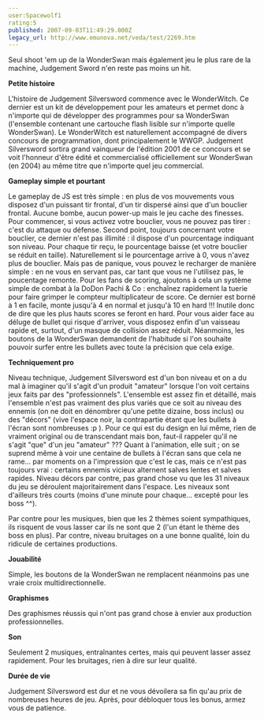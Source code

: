 ```yaml
---
user:Spacewolf1
rating:5
published: 2007-09-03T11:49:29.000Z
legacy_url: http://www.emunova.net/veda/test/2269.htm
---
```

Seul shoot 'em up de la WonderSwan mais également jeu le plus rare de la machine, Judgement Sword n'en reste pas moins un hit.  

  

**Petite histoire**  

L'histoire de Judgement Silversword commence avec le WonderWitch. Ce dernier est un kit de développement pour les amateurs et permet donc à n'importe qui de développer des programmes pour sa WonderSwan (l'ensemble contenant une cartouche flash lisible sur n'importe quelle WonderSwan). Le WonderWitch est naturellement accompagné de divers concours de programmation, dont principalement le WWGP. Judgement Silversword sortira grand vainqueur de l'édition 2001 de ce concours et se voit l'honneur d'être édité et commercialisé officiellement sur WonderSwan (en 2004) au même titre que n'importe quel jeu commercial.  

  

**Gameplay simple et pourtant**  

Le gameplay de JS est très simple : en plus de vos mouvements vous disposez d'un puissant tir frontal, d'un tir dispersé ainsi que d'un bouclier frontal. Aucune bombe, aucun power-up mais le jeu cache des finesses. Pour commencer, si vous activez votre bouclier, vous ne pouvez pas tirer : c'est du attaque ou défense. Second point, toujours concernant votre bouclier, ce dernier n'est pas illimité : il dispose d'un pourcentage indiquant son niveau. Pour chaque tir reçu, le pourcentage baisse (et votre bouclier se réduit en taille). Naturellement si le pourcentage arrive à 0, vous n'avez plus de bouclier. Mais pas de panique, vous pouvez le recharger de manière simple : en ne vous en servant pas, car tant que vous ne l'utilisez pas, le poucentage remonte. Pour les fans de scoring, ajoutons à cela un système simple de combat à la DoDon Pachi & Co : enchaînez rapidement la tuerie pour faire grimper le compteur multiplicateur de score. Ce dernier est borné à 1 en facile, monte jusqu'à 4 en normal et jusqu'à 10 en hard !!! Inutile donc de dire que les plus hauts scores se feront en hard. Pour vous aider face au déluge de bullet qui risque d'arriver, vous disposez enfin d'un vaisseau rapide et, surtout, d'un masque de collision assez réduit. Néanmoins, les boutons de la WonderSwan demandent de l'habitude si l'on souhaite pouvoir surfer entre les bullets avec toute la précision que cela exige.  

  

**Techniquement pro**  

Niveau technique, Judgement Silversword est d'un bon niveau et on a du mal à imaginer qu'il s'agit d'un produit "amateur" lorsque l'on voit certains jeux faits par des "professionnels". L'ensemble est assez fin et détaillé, mais l'ensemble n'est pas vraiment des plus variés que ce soit au niveau des ennemis (on ne doit en dénombrer qu'une petite dizaine, boss inclus) ou des "décors" (vive l'espace noir, la contrapartie étant que les bullets à l'écran sont nombreuses :p ). Pour ce qui est du design en lui même, rien de vraiment original ou de transcendant mais bon, faut-il rappeler qu'il ne s'agit "que" d'un jeu "amateur" ??? Quant à l'animation, elle suit ; on se suprend même à voir une centaine de bullets à l'écran sans que cela ne rame... par moments on a l'impression que c'est le cas, mais ce n'est pas toujours vrai : certains ennemis vicieux alternent salves lentes et salves rapides. Niveau décors par contre, pas grand chose vu que les 31 niveaux du jeu se déroulent majoritairement dans l'espace. Les niveaux sont d'ailleurs très courts (moins d'une minute pour chaque... excepté pour les boss ^^).  

Par contre pour les musiques, bien que les 2 thèmes soient sympathiques, ils risquent de vous lasser car ils ne sont que 2 (l'un étant le thème des boss en plus). Par contre, niveau bruitages on a une bonne qualité, loin du ridicule de certaines productions.  

  

  

**Jouabilité**  

Simple, les boutons de la WonderSwan ne remplacent néanmoins pas une vraie croix multidirectionnelle.  

**Graphismes**  

Des graphismes réussis qui n'ont pas grand chose à envier aux production professionnelles.  

**Son**  

Seulement 2 musiques, entraînantes certes, mais qui peuvent lasser assez rapidement. Pour les bruitages, rien à dire sur leur qualité.  

**Durée de vie**  

Judgement Silversword est dur et ne vous dévoilera sa fin qu'au prix de nombreuses heures de jeu. Après, pour débloquer tous les bonus, armez vous de patience.